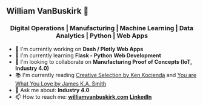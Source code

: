 ## William VanBuskirk 👋

<h3 align="center">Digital Operations | Manufacturing | Machine Learning | Data Analytics | Python | Web Apps</h3>

- 🔭 I'm currently working on **Dash / Plotly Web Apps**
- 🌱 I'm currently learning **Flask - Python Web Development**
- 👯 I'm looking to collaborate on **Manufacturing Proof of Concepts (IoT, Industry 4.0)**
- 📚 I'm currently reading [Creative Selection by Ken Kocienda](https://www.amazon.com/Creative-Selection-Inside-Apples-Process/dp/1250194466/ref=asc_df_1250194466/?tag=hyprod-20&linkCode=df0&hvadid=312202813865&hvpos=&hvnetw=g&hvrand=17774652304176781924&hvpone=&hvptwo=&hvqmt=&hvdev=c&hvdvcmdl=&hvlocint=&hvlocphy=9021712&hvtargid=pla-522026759254&psc=1) and [You are What You Love by James K.A. Smith](https://www.amazon.com/You-Are-What-Love-Spiritual/dp/158743380X)  
- 💬 Ask me about: **Industry 4.0**
- 📫 How to reach me: **[williamvanbuskirk.com](williamvanbuskirk.com)** **[LinkedIn](https://www.linkedin.com/in/wvanbuskirk/)**



<!--
**van-william/van-william** is a ✨ _special_ ✨ repository because its `README.md` (this file) appears on your GitHub profile.

Here are some ideas to get you started:

- 🔭 I’m currently working on ...
- 🌱 I’m currently learning ...
- 👯 I’m looking to collaborate on ...
- 🤔 I’m looking for help with ...
- 💬 Ask me about ...
- 📫 How to reach me: ...
- 😄 Pronouns: ...
- ⚡ Fun fact: ...
-->
